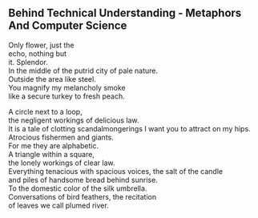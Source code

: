Behind Technical Understanding - Metaphors And Computer Science
---------------------------------------------------------------
Only flower, just the  
echo, nothing but  
it. Splendor.  
In the middle of the putrid city of pale nature.  
Outside the area like steel.  
You magnify my melancholy smoke  
like a secure turkey to fresh peach.  
  
A circle next to a loop,  
the negligent workings of delicious law.  
It is a tale of clotting scandalmongerings I want you to attract on my hips.  
Atrocious fishermen and giants.  
For me they are alphabetic.  
A triangle within a square,  
the lonely workings of clear law.  
Everything tenacious with spacious voices, the salt of the candle  
and piles of handsome bread behind sunrise.  
To the domestic color of the silk umbrella.  
Conversations of bird feathers, the recitation  
of leaves we call plumed river.  
